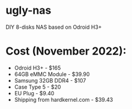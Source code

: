# ugly-nas
DIY 8-disks NAS based on Odroid H3+

# Cost (November 2022):
 * Odroid H3+ - $165
 * 64GB eMMC Module - $39.90
 * Samsung 32GB DDR4 - $107
 * Case Type 5 - $20
 * EU Plug - $9.40
 * Shipping from hardkernel.com - $39.43
 
